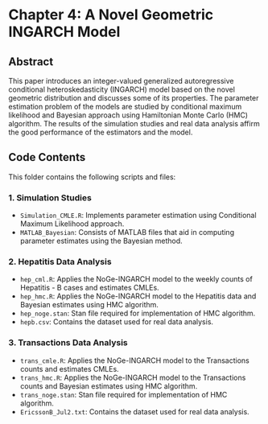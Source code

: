 # Chapter 4: A Novel Geometric INGARCH Model

## Abstract
This paper introduces an integer-valued generalized autoregressive conditional heteroskedasticity (INGARCH) model based on the novel geometric distribution and discusses some of its properties. The parameter estimation problem of the models are studied by conditional maximum likelihood and Bayesian approach using Hamiltonian Monte Carlo (HMC) algorithm. The results of the simulation studies and real data analysis affirm the good performance of the estimators and the model.

## Code Contents

This folder contains the following scripts and files:



### **1. Simulation Studies**
- `Simulation_CMLE.R`: Implements parameter estimation using Conditional Maximum Likelihood approach.
- `MATLAB_Bayesian`: Consists of MATLAB files that aid in computing parameter estimates using the Bayesian method.

### **2. Hepatitis Data Analysis**
- `hep_cml.R`: Applies the NoGe-INGARCH model to the weekly counts of Hepatitis - B cases and estimates CMLEs.
- `hep_hmc.R`: Applies the NoGe-INGARCH model to the Hepatitis data and Bayesian estimates using HMC algorithm.
- `hep_noge.stan`: Stan file required for implementation of HMC algorithm.
- `hepb.csv`: Contains the  dataset used for real data analysis.

### **3. Transactions Data Analysis**
- `trans_cmle.R`: Applies the NoGe-INGARCH model to the Transactions counts and estimates CMLEs.
- `trans_hmc.R`: Applies the NoGe-INGARCH model to the Transactions counts and Bayesian estimates using HMC algorithm.
- `trans_noge.stan`: Stan file required for implementation of HMC algorithm.
- `EricssonB_Jul2.txt`: Contains the  dataset used for real data analysis.
